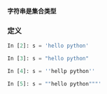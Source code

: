 **字符串是集合类型**
### 定义
``` python
In [2]: s = 'hello python'

In [3]: s = "hello python"

In [4]: s = ''hellp python''

In [5]: s = ""hello python"""'
```
